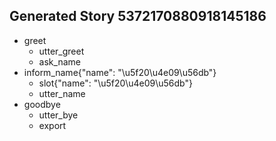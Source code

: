 ## Generated Story 5372170880918145186
* greet
    - utter_greet
    - ask_name
* inform_name{"name": "\u5f20\u4e09\u56db"}
    - slot{"name": "\u5f20\u4e09\u56db"}
    - utter_name
* goodbye
    - utter_bye
    - export

